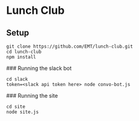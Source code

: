 # Lunch Club

## Setup

```
git clone https://github.com/EMT/lunch-club.git
cd lunch-club
npm install
```

### Running the slack bot

```
cd slack
token=<slack api token here> node convo-bot.js
```

### Running the site

```
cd site
node site.js
```
